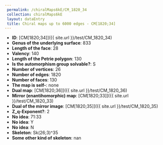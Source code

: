 ```yaml
--- 
 permalink: /chiralMaps6kE/CM_1820_34 
 collection: chiralMaps6kE
 layout: dataEntry
 title: Chiral maps up to 6000 edges - CM[1820;34]
---
```


- **ID**: [CM[1820;34]]({{ site.url }}/test/CM_1820_34)
- **Genus of the underlying surface**: 833
- **Length of the face**: 28
- **Valency**: 140
- **Length of the Petrie polygon**: 130
- **Is the automorphism group solvable?**: S
- **Number of vertices**: 26
- **Number of edges**: 1820
- **Number of faces**: 130
- **The map is self-**: none
- **Dual map**: [CM[1820;36]]({{ site.url }}/test/CM_1820_36)
- **Mirror (enantihomorphic) map**: [CM[1820;33]]({{ site.url }}/test/CM_1820_33)
- **Dual of the mirror image**: [CM[1820;35]]({{ site.url }}/test/CM_1820_35)
- **Z_q-Exponent?**: 2
- **No idea**:  71:33
- **No idea**: Y
- **No idea**: N
- **Skeleton**: Sk(26;3)^35
- **Some other kind of skeleton**: nan
